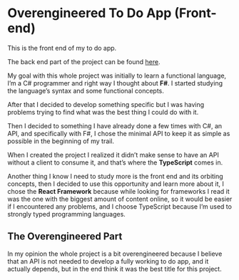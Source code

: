 # Overengineered To Do App (Front-end)

This is the front end of my to do app.

The back end part of the project can be found [here](https://sampleUrl/).

My goal with this whole project was initially to learn a functional language, I’m a C# programmer and right way I thought about **F#**. I started studying the language’s syntax and some functional concepts.

After that I decided to develop something specific but I was having problems trying to find what was the best thing I could do with it.

Then I decided to something I have already done a few times with C#, an API, and specifically with F#, I chose the minimal API to keep it as simple as possible in the beginning of my trail.

When I created the project I realized it didn’t make sense to have an API without a client to consume it, and that’s where the **TypeScript** comes in.

Another thing I know I need to study more is the front end and its orbiting concepts, then I decided to use this opportunity and learn more about it, I chose the **React Framework** because while looking for frameworks I read it was the one with the biggest amount of content online, so it would be easier if I encountered any problems, and I choose TypeScript because I’m used to strongly typed programming languages.

## The Overengineered Part
In my opinion the whole project is a bit overengineered because I believe that an API is not needed to develop a fully working to do app, and it actually depends, but in the end think it was the best title for this project.

